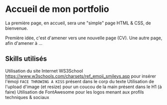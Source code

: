 # Accueil de mon portfolio

La première page, en accueil, sera une "simple" page HTML & CSS, de bienvenue.

Première idée, c'est d'amener vers une nouvelle page (CV).
Une autre page, afin d'amener à ...

## Skills utilisés

Utilisation du site Internet WS3School https://www.w3schools.com/charsets/ref_emoji_smileys.asp pour insérer l'émoji `FACE THROWING A KISS` présent dans le corp du texte
Utilisation de l'upload d'image (et resize) pour un coucou de la main présent dans le H1 (à faire)
Utilisation de FontAwesome pour les logos menant aux profils techniques & sociaux
